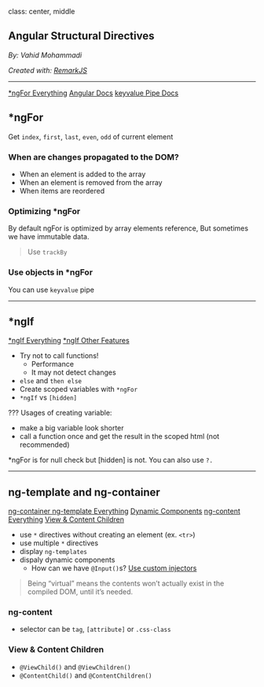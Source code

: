 class: center, middle

## Angular Structural Directives

_By: Vahid Mohammadi_

<div class="fz-14">
    <i>Created with: <a href="https://github.com/gnab/remark">RemarkJS</a></i>
</div>

---

<div class="doc-link">
    <a href="https://malcoded.com/posts/angular-ngfor/">*ngFor Everything</a>
    <a href="https://angular.io/api/common/NgForOf">Angular Docs</a>
    <a href="https://angular.io/api/common/KeyValuePipe">keyvalue Pipe Docs</a>
</div>

## \*ngFor

Get `index`, `first`, `last`, `even`, `odd` of current element

### When are changes propagated to the DOM?

-   When an element is added to the array
-   When an element is removed from the array
-   When items are reordered

### Optimizing \*ngFor

By default ngFor is optimized by array elements reference, But sometimes we have immutable data.

> Use `trackBy`

### Use objects in \*ngFor

You can use `keyvalue` pipe

---

## \*ngIf

<div class="doc-link">
    <a href="https://ultimatecourses.com/blog/angular-ngif-else-then">*ngIf Everything</a>
    <a href="https://alligator.io/angular/ngif-new-features-angular4/">*ngIf Other Features</a>
</div>

-   Try not to call functions!
    -   Performance
    -   It may not detect changes
-   `else` and `then else`
-   Create scoped variables with `*ngFor`
-   `*ngIf` vs `[hidden]`

???
Usages of creating variable:

-   make a big variable look shorter
-   call a function once and get the result in the scoped html (not recommended)

\*ngFor is for null check but [hidden] is not. You can also use `?.`

---

## ng-template and ng-container

<div class="doc-link">
    <a href="https://blog.angular-university.io/angular-ng-template-ng-container-ngtemplateoutlet/">ng-container ng-template Everything</a>
    <a href="https://medium.com/@symposia/dynamic-component-rendering-in-angular-5-with-ngcomponentoutlet-410bec3ece75">Dynamic Components</a>
    <a href="https://blog.angular-university.io/angular-ng-content/">ng-content Everything</a>
    <a href="https://medium.com/@tkssharma/understanding-viewchildren-viewchild-contentchildren-and-contentchild-b16c9e0358e">View & Content Children</a>
</div>

-   use `*` directives without creating an element (ex. `<tr>`)
-   use multiple `*` directives
-   display `ng-templates`
-   dispaly dynamic components
    -   How can we have `@Input()`s? [Use custom injectors](https://stackoverflow.com/questions/42056828/pass-an-input-value-into-a-ngcomponentoutlet-created-component)

> Being “virtual” means the <ng-template> contents won’t actually exist in the compiled DOM, until it’s needed.

### ng-content

-   selector can be `tag`, `[attribute]` or `.css-class`

### View & Content Children

-   `@ViewChild()` and `@ViewChildren()`
-   `@ContentChild()` and `@ContentChildren()`
